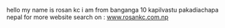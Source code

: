 hello my name is rosan kc 
i am from banganga 10 kapilvastu pakadiachapa nepal
for more website search on : www.rosankc.com.np
